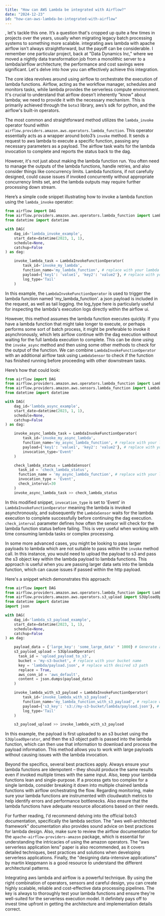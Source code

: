 ```yaml
---
title: "How can AWS Lambda be integrated with Airflow?"
date: "2024-12-23"
id: "how-can-aws-lambda-be-integrated-with-airflow"
---
```


, let's tackle this one. It’s a question that's cropped up quite a few times in projects over the years, usually when migrating legacy batch processing systems to something more scalable. integrating aws lambda with apache airflow isn't always straightforward, but the payoff can be considerable. I remember one particular project, back at "Data Dynamics Inc," where we moved a nightly data transformation job from a monolithic server to a lambda/airflow architecture; the performance and cost savings were significant. Let's delve into how you can effectively achieve this integration.

The core idea revolves around using airflow to orchestrate the execution of lambda functions. Airflow, acting as the workflow manager, schedules and monitors tasks, while lambda provides the serverless compute environment. It's crucial to understand that airflow doesn’t inherently "know" about lambda; we need to provide it with the necessary mechanism. This is primarily achieved through the `boto3` library, aws’s sdk for python, and the airflow's built-in operators.

The most common and straightforward method utilizes the `lambda_invoke` operator found within `airflow.providers.amazon.aws.operators.lambda_function`. This operator essentially acts as a wrapper around boto3’s `invoke` method. It sends a request to aws lambda to execute a specific function, passing any necessary parameters as a payload. The airflow task waits for the lambda invocation to complete and reports the status back to the dag.

However, it's not just about making the lambda function run. You often need to manage the outputs of the lambda functions, handle retries, and also consider things like concurrency limits. Lambda functions, if not carefully designed, could cause issues if invoked concurrently without appropriate concurrency limits set, and the lambda outputs may require further processing down stream.

Here’s a simple code snippet illustrating how to invoke a lambda function using the `lambda_invoke` operator:

```python
from airflow import DAG
from airflow.providers.amazon.aws.operators.lambda_function import LambdaInvokeFunctionOperator
from datetime import datetime

with DAG(
    dag_id='lambda_invoke_example',
    start_date=datetime(2023, 1, 1),
    schedule=None,
    catchup=False
) as dag:

    invoke_lambda_task = LambdaInvokeFunctionOperator(
        task_id='invoke_my_lambda',
        function_name='my_lambda_function', # replace with your lambda function name
        payload={'key1': 'value1', 'key2': 'value2'}, # replace with your desired payload
        log_type='Tail'
    )
```

In this example, the `LambdaInvokeFunctionOperator` is used to trigger the lambda function named 'my_lambda_function'. a json payload is included in the request, as well as tail logging. the log_type here is particularly useful for inspecting the lambda's execution logs directly within the airflow ui.

However, this method assumes the lambda function executes quickly. If you have a lambda function that might take longer to execute, or perhaps performs some sort of batch process, it might be preferable to invoke it asynchronously, which lets airflow continue with the dag execution without waiting for the full lambda execution to complete. This can be done using the `invoke_async` method and then using some other methods to check for the output of the function. We can combine `LambdaInvokeFunctionOperator` with an additional airflow task using `LambdaSensor` to check if the function has finished running before proceeding with other downstream tasks.

Here’s how that could look:

```python
from airflow import DAG
from airflow.providers.amazon.aws.operators.lambda_function import LambdaInvokeFunctionOperator
from airflow.providers.amazon.aws.sensors.lambda_function import LambdaSensor
from datetime import datetime

with DAG(
    dag_id='lambda_async_example',
    start_date=datetime(2023, 1, 1),
    schedule=None,
    catchup=False
) as dag:

    invoke_async_lambda_task = LambdaInvokeFunctionOperator(
        task_id='invoke_my_async_lambda',
        function_name='my_async_lambda_function', # replace with your lambda function name
        payload={'key1': 'value1', 'key2': 'value2'}, # replace with your desired payload
        invocation_type='Event'
    )

    check_lambda_status = LambdaSensor(
      task_id = 'check_lambda_status',
      function_name = 'my_async_lambda_function', # replace with your lambda function name
      invocation_type = 'Event',
      check_interval=30
    )
    invoke_async_lambda_task >> check_lambda_status
```

In this modified snippet, `invocation_type` is set to 'Event' in `LambdaInvokeFunctionOperator` meaning the lambda is invoked asynchronously, and subsequently the `LambdaSensor` waits for the lambda execution to complete successfully before continuing the dag execution. `check_interval` parameter defines how often the sensor will check for the lambda function status before failing. This is very useful when working with time consuming lambda tasks or complex processing.

In some more advanced cases, you might be looking to pass larger payloads to lambda which are not suitable to pass within the `invoke` method call. In this instance, you would need to upload the payload to s3 and pass the s3 object key within the lambda payload to lambda functions. This approach is useful when you are passing larger data sets into the lambda function, which can cause issues if passed within the http payload.

Here's a snippet which demonstrates this approach:

```python
from airflow import DAG
from airflow.providers.amazon.aws.operators.lambda_function import LambdaInvokeFunctionOperator
from airflow.providers.amazon.aws.operators.s3_upload import S3UploadOperator
from datetime import datetime
import json

with DAG(
    dag_id='lambda_s3_payload_example',
    start_date=datetime(2023, 1, 1),
    schedule=None,
    catchup=False
) as dag:

    payload_data = {'large_key': 'some_large_data' * 1000} # Generate a large payload
    s3_payload_upload = S3UploadOperator(
      task_id = 'upload_payload_to_s3',
      bucket = 'my-s3-bucket', # replace with your bucket name
      key = 'lambda/payload.json', # replace with desired s3 path
      replace = True,
      aws_conn_id = 'aws_default',
      content = json.dumps(payload_data)
    )

    invoke_lambda_with_s3_payload = LambdaInvokeFunctionOperator(
        task_id='invoke_lambda_with_s3_payload',
        function_name='my_lambda_function_with_s3_payload', # replace with your lambda function name
        payload={'s3_key': 's3://my-s3-bucket/lambda/payload.json'}, # Pass s3 path as payload
        log_type='Tail'
    )

    s3_payload_upload >> invoke_lambda_with_s3_payload

```

In this example, the payload is first uploaded to an s3 bucket using the `S3UploadOperator`, and then the s3 object path is passed into the lambda function, which can then use that information to download and process the payload information. This method allows you to work with large payloads without causing issues with the lambda invocation.

Beyond the specifics, several best practices apply. Always ensure your lambda functions are idempotent – they should produce the same results even if invoked multiple times with the same input. Also, keep your lambda functions lean and single-purpose. If a process gets too complex for a single lambda, consider breaking it down into multiple chained lambda functions with airflow orchestrating the flow. Regarding monitoring, make sure your lambda functions are instrumented with cloudwatch metrics to help identify errors and performance bottlenecks. Also ensure that the lambda functions have adequate resource allocations based on their needs.

For further reading, I'd recommend delving into the official boto3 documentation, specifically the lambda section. The "aws well-architected framework" documentation also provides sound advice on best practices for lambda design. Also, make sure to review the airflow documentation for the `apache-airflow-providers-amazon` package, which is essential for understanding the intricacies of using the amazon operators. The “aws serverless application lens” paper is also recommended, as it covers detailed techniques, best practices and solutions when developing serverless applications. Finally, the "designing data-intensive applications" by martin kleppmann is a good resource to understand the different architectural patterns.

Integrating aws lambda and airflow is a powerful technique. By using the right combination of operators, sensors and careful design, you can create highly scalable, reliable and cost-effective data processing pipelines. The key is always to thoroughly test your lambda functions and ensure they're well-suited for the serverless execution model. It definitely pays off to invest time upfront in getting the architecture and implementation details correct.
